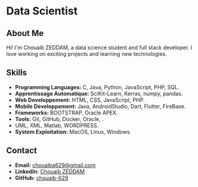 # Data Scientist 

## About Me
Hi! I'm Chouaib ZEDDAM, a data science student and full stack developer. I love working on exciting projects and learning new technologies.

## Skills
- **Programming Languages:** C, Java, Python, JavaScript, PHP, SQL.
- **Apprentissage Automatique:** SciKit-Learn, Kerras, numpy, pandas.
- **Web Developpement:** HTML, CSS, JavaScript, PHP.
- **Mobile Developpement:** Java, AndroidStudio, Dart, Flutter, FireBase.
- **Frameworks:** BOOTSTRAP, Oracle APEX.
- **Tools:** Git, GitHub, Docker, Oracle, .
- UML, XML, Matlab, WORDPRESS.
- **System Exploitation:** MacOS, Linux, Windows.

## Contact
- **Email:** [chouaiba629@gmail.com](mailto:chouaiba629@gmail.com)
- **LinkedIn:** [Chouaib ZEDDAM]([https://www.linkedin.com/in/your-profile](https://www.linkedin.com/in/chouaib-zeddam-a15099250/))
- **GitHub:** [chouaib-629](https://github.com/chouaib-629)
